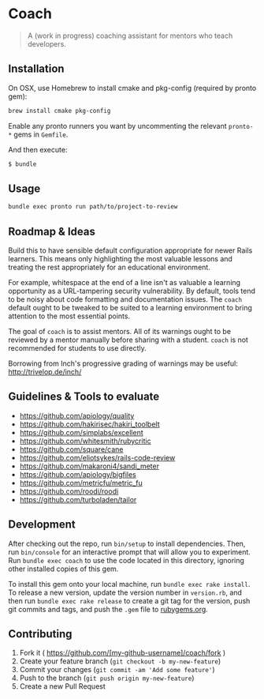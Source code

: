 # Coach

> A (work in progress) coaching assistant for mentors who teach developers.

## Installation

On OSX, use Homebrew to install cmake and pkg-config (required by pronto gem):

```bash
brew install cmake pkg-config
```

Enable any pronto runners you want by uncommenting the relevant `pronto-*` gems
in `Gemfile`.

And then execute:

```bash
$ bundle
```

## Usage

```bash
bundle exec pronto run path/to/project-to-review
```

## Roadmap & Ideas

Build this to have sensible default configuration appropriate for newer Rails learners. This means only highlighting the most valuable lessons and treating the rest appropriately for an educational environment. 

For example, whitespace at the end of a line isn't as valuable a learning opportunity as a URL-tampering security vulnerability. By default, tools tend to be noisy about code formatting and documentation issues. The `coach` default ought to be tweaked to be suited to a learning environment to bring attention to the most essential points.

The goal of `coach` is to assist mentors. All of its warnings ought to be reviewed by a mentor manually before sharing with a student. `coach` is not recommended for students to use directly.

Borrowing from Inch's progressive grading of warnings may be useful: http://trivelop.de/inch/

## Guidelines & Tools to evaluate

- https://github.com/apiology/quality
- https://github.com/hakirisec/hakiri_toolbelt
- https://github.com/simplabs/excellent
- https://github.com/whitesmith/rubycritic
- https://github.com/square/cane
- https://github.com/eliotsykes/rails-code-review
- https://github.com/makaroni4/sandi_meter
- https://github.com/apiology/bigfiles
- https://github.com/metricfu/metric_fu
- https://github.com/roodi/roodi
- https://github.com/turboladen/tailor


## Development

After checking out the repo, run `bin/setup` to install dependencies. Then, run `bin/console` for an interactive prompt that will allow you to experiment. Run `bundle exec coach` to use the code located in this directory, ignoring other installed copies of this gem.

To install this gem onto your local machine, run `bundle exec rake install`. To release a new version, update the version number in `version.rb`, and then run `bundle exec rake release` to create a git tag for the version, push git commits and tags, and push the `.gem` file to [rubygems.org](https://rubygems.org).

## Contributing

1. Fork it ( https://github.com/[my-github-username]/coach/fork )
2. Create your feature branch (`git checkout -b my-new-feature`)
3. Commit your changes (`git commit -am 'Add some feature'`)
4. Push to the branch (`git push origin my-new-feature`)
5. Create a new Pull Request
